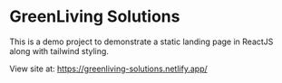 # GreenLiving Solutions

This is a demo project to demonstrate a static landing page in ReactJS along with tailwind styling.

View site at: https://greenliving-solutions.netlify.app/
